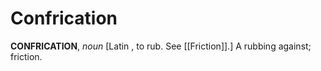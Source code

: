 # Confrication

**CONFRICATION**, _noun_ \[Latin , to rub. See [[Friction]].\] A rubbing against; friction.